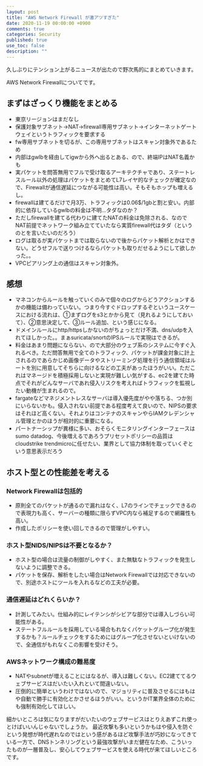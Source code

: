 ```yaml
---
layout: post
title: "AWS Network Firewall が激アツすぎた"
date: 2020-11-19 00:00:00 +0900
comments: true
categories: Security
published: true
use_toc: false
description: ""
---
```


久しぶりにテンション上がるニュースが出たので野次馬的にまとめていきます。

AWS Network Firewallについてです。

## まずはざっくり機能をまとめる
* 東京リージョンはまだなし
* 保護対象サブネット→NAT→firewall専用サブネット→インターネットゲートウェイというトラフィックを要求する
* fw専用サブネットを切るが、この専用サブネットはスキャン対象外であるため
* 内部はgwlbを経由してigwから外へ出るとある、ので、終端IPはNAT名義かも
* 実パケットを問答無用でフルで受け取るアーキテクチャであり、ステートレスルール以外の処理はパケットをまとめてL7レイヤ的なチェックが確定なので、Firewallが通信遅延につながる可能性は高い。そもそもホップも増えるし。
* firewallは建てるだけで月3万、トラフィックは0.06$/1gbと割と安い。内部的に依存しているgwlbの料金は不明…タダなのか？
* ただしfirewallを建てる代わりに建てたNATの料金は免除される、なのでNAT前提でネットワーク組み立てていたなら実質firewall代はタダ（というのとを言いたいのだろう）
* ログは取るが実パケットまでは取らないので後からパケット解析とかはできない。どうせフルで送りつけるならパケットも取りだせるようにして欲しかった。。
* VPCピアリング上の通信はスキャン対象外。

## 感想
* マネコンからルールを触っていくのみで個々のログからどうアクションするかの機能は備わっていない。つまり今すぐドロップするぞというユースケースにおける流れは、①まずログをs3とかから見て（見れるようにしておいて）、②意思決定して、③ルール追加、という感じになる。
* ドメインルールにhttp/httpsしかないのがちょっとだけ不満、dns/udpを入れてほしかった。。まぁsuricata/snortのIPSルールで実現はできるが。
* 料金はあまり問題にならない、ので大部分のウェブ系のシステムに今すぐ入れるべき。ただ問答無用で全てのトラフィック、パケットが課金対象に計上されるのであらかじめ画像データやストリーミング処理を行う通信領域はルートを別に用意してそちらに向けるなどの工夫があったほうがいい。ただこれはマネージドを積極採用しないと実現が難しい気がする、ec2を建てた時点でそれがどんなサーバであれ侵入リスクを考えればトラフィックを監視したい動機が生まれるので。
* fargateなどマネジメントレスなサーバは導入優先度がやや落ちる、つか別にいらないかも。侵入されない前提である程度考えて良いので、NIPSの要求はそれほど高くない。それよりはコンテナのスキャンやらIAMクレデンシャル管理とかのほうが相対的に重要になる。
* パートナーシップが異様に多い、おそらくモニタリングインターフェースはsumo datadog、今後増えるであろうプリセットポリシーの品質はcloudstrike trendmicroに任せたい、業界として協力体制を取っていくぞという意思表示だろう

## ホスト型との性能差を考える
### Network Firewallは包括的
* 原則全てのパケットが通るので漏れはなく、L7のラインでチェックできるので表現力も高く、サーバーの種類に限らずVPC内なら補足するので網羅性も高い。
* 作成したポリシーを使い回しできるので管理がしやすい。
### ホスト型NIDS/NIPSは不要となるか？
* ホスト型の場合は流量の制御がしやすく、また無駄なトラフィックを発生しないように調整できる。
* パケットを保存、解析をしたい場合はNetwork Firewallでは対応できないので、別途ホストにツールを入れるなどの工夫が必要。
### 通信遅延はどれくらいか？
* 計測してみたい。仕組み的にレイテンシがシビアな部分では導入しづらい可能性がある。
* ステートフルルールを採用している場合もれなくパケットグループ化が発生するかも？ルールチェックをするためにはグループ化させないといけないので、全通信がもれなくこの影響を受けそう。
### AWSネットワーク構成の難易度
* NATやsubnetが増えることにはなるが、導入は難しくない。EC2建ててるウェブサービスはだいたい入れといて間違いない。
* 圧倒的に簡単というわけではないので、マジョリティに普及させるにはもはや自動で勝手に有効化とかさせるほうがいい。というかIT業界全体のためにも強制有効化してほしい。

細かいところは気になりますがだいたいのウェブサービスはとりえあずこれ使っとけばいいんじゃないでしょうか。
最近攻撃も多いというかもはや侵入を防ぐという発想が時代遅れなのではという感があるほど攻撃手法が巧妙になってきている一方で、DNSトンネリングという最強攻撃がいまだ健在なため、こういったものが一層普及し、安心してウェブサービスを使える時代が来てほしいところです。
